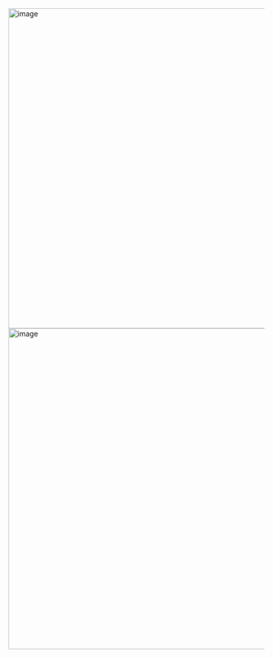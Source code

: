 <img width="631" alt="image" src="https://user-images.githubusercontent.com/89638496/200444385-4dfbf515-448f-49b6-8672-5441915b3d62.png">
<img width="633" alt="image" src="https://user-images.githubusercontent.com/89638496/200444401-16e0f1c5-2b94-4330-b087-b98b0470e870.png">
